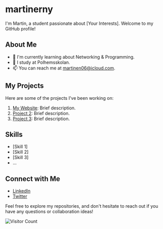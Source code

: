 # martinerny
I'm Martin, a student passionate about [Your Interests]. Welcome to my GitHub profile!

## About Me

- 🌱 I'm currently learning about Networking & Programming.
- 💼 I study at Polhemsskolan.
- 📫 You can reach me at martinen06@icloud.com.

## My Projects

Here are some of the projects I've been working on:

1. [My Website](https://github.com/Polhemsskolan-DATA/sidmallen-martinerny): Brief description.
2. [Project 2](link-to-project-2): Brief description.
3. [Project 3](link-to-project-3): Brief description.

## Skills

- [Skill 1]
- [Skill 2]
- [Skill 3]
- ...

## Connect with Me

- [LinkedIn](your-LinkedIn-profile-link)
- [Twitter](your-Twitter-profile-link)

Feel free to explore my repositories, and don't hesitate to reach out if you have any questions or collaboration ideas!

![Visitor Count](https://visitor-badge.laobi.icu/badge?page_id=your-username.your-username)
